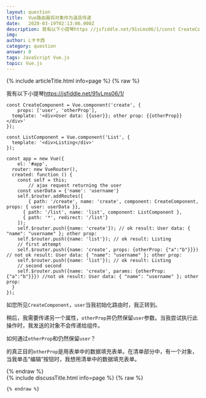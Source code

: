 ```yaml
---
layout: question
title:  Vue路由器将对象作为道具传递
date:   2020-03-19T02:13:06.000Z
description: 我有以下小提琴https //jsfiddle.net/91vLms06/1/const CreateComponent = Vue.componen...
img: 
author: L卡卡西
category: question
answer: 0
tags: JavaScript Vue.js
topic: Vue.js
---
```

<div class="article-root">
  <div class="article">
    {% include articleTitle.html info=page %}
    {% raw %}
    <div class="article-content"><p><font style="vertical-align: inherit;"><font style="vertical-align: inherit;">我有以下小提琴</font></font><a href="https://jsfiddle.net/91vLms06/1/" rel="noreferrer"><font style="vertical-align: inherit;"><font style="vertical-align: inherit;">https://jsfiddle.net/91vLms06/1/</font></font></a></p>

<pre><code>const CreateComponent = Vue.component('create', {<font></font>
    props: ['user', 'otherProp'],<font></font>
  template: '&lt;div&gt;User data: {{user}}; other prop: {{otherProp}}&lt;/div&gt;'<font></font>
});<font></font>
<font></font>
const ListComponent = Vue.component('List', {<font></font>
  template: '&lt;div&gt;Listing&lt;/div&gt;'<font></font>
});<font></font>
<font></font>
const app = new Vue({<font></font>
    el: '#app',<font></font>
  router: new VueRouter(),<font></font>
  created: function () {<font></font>
    const self = this;<font></font>
        // ajax request returning the user<font></font>
    const userData = {'name': 'username'}<font></font>
    self.$router.addRoutes([<font></font>
        { path: '/create', name: 'create', component: CreateComponent, props: { user: userData }},<font></font>
      { path: '/list', name: 'list', component: ListComponent },<font></font>
      { path: '*', redirect: '/list'}<font></font>
    ]);<font></font>
    self.$router.push({name: 'create'}); // ok result: User data: { "name": "username" }; other prop:<font></font>
    self.$router.push({name: 'list'}); // ok result: Listing<font></font>
    // first attempt<font></font>
    self.$router.push({name: 'create', props: {otherProp: {"a":"b"}}}) // not ok result: User data: { "name": "username" }; other prop:<font></font>
    self.$router.push({name: 'list'}); // ok result: Listing<font></font>
    // second second<font></font>
    self.$router.push({name: 'create', params: {otherProp: {"a":"b"}}}) //not ok result: User data: { "name": "username" }; other prop:<font></font>
  }<font></font>
});<font></font>
</code></pre>

<p><font style="vertical-align: inherit;"><font style="vertical-align: inherit;">如您所见</font></font><code>CreateComponent</code><font style="vertical-align: inherit;"><font style="vertical-align: inherit;">，</font></font><code>user</code><font style="vertical-align: inherit;"><font style="vertical-align: inherit;">当我初始化路由时，我</font><font style="vertical-align: inherit;">正转到</font><font style="vertical-align: inherit;">。</font></font></p>

<p><font style="vertical-align: inherit;"><font style="vertical-align: inherit;">稍后，我需要传递另一个属性，</font></font><code>otherProp</code><font style="vertical-align: inherit;"><font style="vertical-align: inherit;">并仍然保留</font></font><code>user</code><font style="vertical-align: inherit;"><font style="vertical-align: inherit;">参数。</font><font style="vertical-align: inherit;">当我尝试执行此操作时，我发送的对象不会传递给组件。</font></font></p>

<p><font style="vertical-align: inherit;"><font style="vertical-align: inherit;">如何通过</font></font><code>otherProp</code><font style="vertical-align: inherit;"><font style="vertical-align: inherit;">和仍然保留</font></font><code>user</code><font style="vertical-align: inherit;"><font style="vertical-align: inherit;">？</font></font></p>

<p><font style="vertical-align: inherit;"><font style="vertical-align: inherit;">的真正目的</font></font><code>otherProp</code><font style="vertical-align: inherit;"><font style="vertical-align: inherit;">是用表单中的数据填充表单。</font><font style="vertical-align: inherit;">在清单部分中，有一个对象，当我单击“编辑”按钮时，我想用清单中的数据填充表单。</font></font></p></div>
    {% endraw %}
  </div>

  <div class="discuss-wrapper">
    {% include discussTitle.html info=page %}
    {% raw %}
    
    {% endraw %}
  </div>
<div>
